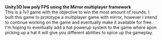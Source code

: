 <b>Unity3D low poly FPS using the Mirror multiplayer framework</b> <br>
This is a 1v1 game with the objective to win the most amount of rounds.
I built this game to prototype a multiplayer game with mirror, however I intend to continue working on the game and eventually make it available for free. I'm hoping to eventually add a hat powerup system to the game where apon picking up a hat it will give you different abilities to spice up the gameplay.
